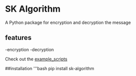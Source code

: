 # SK Algorithm

A Python package for encryption and decryption the message

## features
-encryption
-decryption

Check out the [example_scripts](examples/example_usage.py)

##installation
'''bash
pip install sk-algorithm
